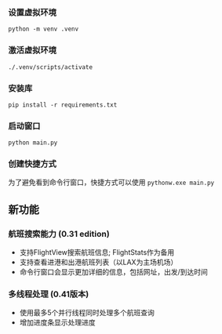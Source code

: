 ### 设置虚拟环境
`python -m venv .venv`

### 激活虚拟环境
`./.venv/scripts/activate`

### 安装库
`pip install -r requirements.txt`

### 启动窗口
`python main.py`

### 创建快捷方式
为了避免看到命令行窗口，快捷方式可以使用
`pythonw.exe main.py`

## 新功能

### 航班搜索能力 (0.31 edition)
- 支持FlightView搜索航班信息; FlightStats作为备用
- 支持查看进港和出港航班列表（以LAX为主场机场）
- 命令行窗口会显示更加详细的信息，包括网址，出发/到达时间

### 多线程处理 (0.41版本)
- 使用最多5个并行线程同时处理多个航班查询
- 增加进度条显示处理进度

